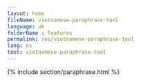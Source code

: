 ```yaml
---
layout: home
fileName: vietnamese-paraphrase-tool
language: uk
folderName : features
permalink: /es/vietnamese-paraphrase-tool
lang: es
tool: vietnamese-paraphrase-tool
---
```

{% include section/paraphrase.html %}
